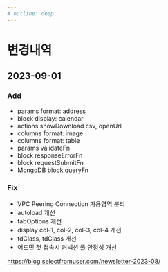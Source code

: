 ```yaml
---
# outline: deep
---
```


# 변경내역

## 2023-09-01

### Add

- params format: address
- block display: calendar
- actions showDownload csv, openUrl
- columns format: image
- columns format: table
- params validateFn
- block responseErrorFn
- block requestSubmitFn
- MongoDB block queryFn

### Fix

- VPC Peering Connection 가용영역 분리
- autoload 개선
- tabOptions 개선
- display col-1, col-2, col-3, col-4 개선
- tdClass, tdClass 개선
- 어드민 첫 접속시 커넥션 풀 안정성 개선


https://blog.selectfromuser.com/newsletter-2023-08/